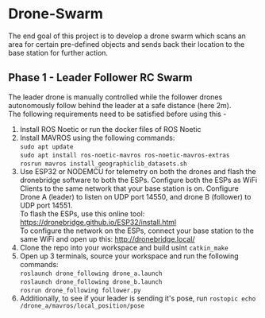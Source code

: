 # Drone-Swarm
The end goal of this project is to develop a drone swarm which scans an area for certain pre-defined objects and sends back their location to the base station for further action.
## Phase 1 - Leader Follower RC Swarm
The leader drone is manually controlled while the follower drones autonomously follow behind the leader at a safe distance (here 2m).<br> 
The following requirements need to be satisfied before using this - <br>
1. Install ROS Noetic or run the docker files of ROS Noetic<br>
2. Install MAVROS using the following commands:<br>
`sudo apt update`<br>
`sudo apt install ros-noetic-mavros ros-noetic-mavros-extras`<br>
`rosrun mavros install_geographiclib_datasets.sh`<br>
3. Use ESP32 or NODEMCU for telemetry on both the drones and flash the dronebridge software to both the ESPs. Configure both the ESPs as WiFi Clients to the same network that your base station is on. Configure Drone A (leader) to listen on UDP port 14550, and drone B (follower) to UDP port 14551.<br>
To flash the ESPs, use this online tool: https://dronebridge.github.io/ESP32/install.html <br>
To configure the network on the ESPs, connect your base station to the same WiFi and open up this: http://dronebridge.local/ <br>
4. Clone the repo into your workspace and build usint `catkin_make`
5. Open up 3 terminals, source your workspace and run the following commands:<br>
`roslaunch drone_following drone_a.launch`<br>
`roslaunch drone_following drone_b.launch`<br>
`rosrun drone_following follower.py`<br>
6. Additionally, to see if your leader is sending it's pose, run `rostopic echo /drone_a/mavros/local_position/pose`

